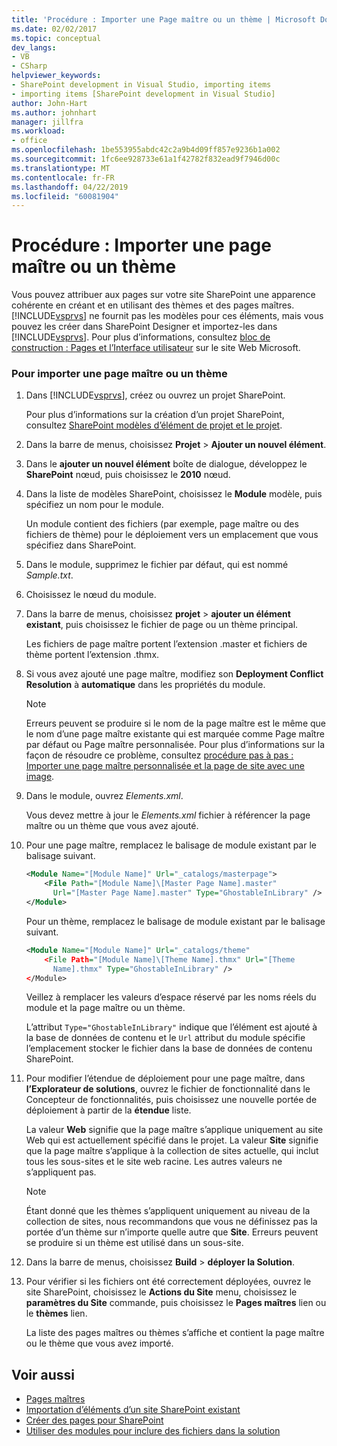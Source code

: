 ```yaml
---
title: 'Procédure : Importer une Page maître ou un thème | Microsoft Docs'
ms.date: 02/02/2017
ms.topic: conceptual
dev_langs:
- VB
- CSharp
helpviewer_keywords:
- SharePoint development in Visual Studio, importing items
- importing items [SharePoint development in Visual Studio]
author: John-Hart
ms.author: johnhart
manager: jillfra
ms.workload:
- office
ms.openlocfilehash: 1be553955abdc42c2a9b4d09ff857e9236b1a002
ms.sourcegitcommit: 1fc6ee928733e61a1f42782f832ead9f7946d00c
ms.translationtype: MT
ms.contentlocale: fr-FR
ms.lasthandoff: 04/22/2019
ms.locfileid: "60081904"
---
```

# <a name="how-to-import-a-master-page-or-theme"></a>Procédure : Importer une page maître ou un thème
  Vous pouvez attribuer aux pages sur votre site SharePoint une apparence cohérente en créant et en utilisant des thèmes et des pages maîtres. [!INCLUDE[vsprvs](../sharepoint/includes/vsprvs-md.md)] ne fournit pas les modèles pour ces éléments, mais vous pouvez les créer dans SharePoint Designer et importez-les dans [!INCLUDE[vsprvs](../sharepoint/includes/vsprvs-md.md)]. Pour plus d’informations, consultez [bloc de construction : Pages et l’Interface utilisateur](http://go.microsoft.com/fwlink/?LinkID=182095) sur le site Web Microsoft.

### <a name="to-import-a-master-page-or-theme"></a>Pour importer une page maître ou un thème

1. Dans [!INCLUDE[vsprvs](../sharepoint/includes/vsprvs-md.md)], créez ou ouvrez un projet SharePoint.

     Pour plus d’informations sur la création d’un projet SharePoint, consultez [SharePoint modèles d’élément de projet et le projet](../sharepoint/sharepoint-project-and-project-item-templates.md).

2. Dans la barre de menus, choisissez **Projet** > **Ajouter un nouvel élément**.

3. Dans le **ajouter un nouvel élément** boîte de dialogue, développez le **SharePoint** nœud, puis choisissez le **2010** nœud.

4. Dans la liste de modèles SharePoint, choisissez le **Module** modèle, puis spécifiez un nom pour le module.

     Un module contient des fichiers (par exemple, page maître ou des fichiers de thème) pour le déploiement vers un emplacement que vous spécifiez dans SharePoint.

5. Dans le module, supprimez le fichier par défaut, qui est nommé *Sample.txt*.

6. Choisissez le nœud du module.

7. Dans la barre de menus, choisissez **projet** > **ajouter un élément existant**, puis choisissez le fichier de page ou un thème principal.

     Les fichiers de page maître portent l’extension .master et fichiers de thème portent l’extension .thmx.

8. Si vous avez ajouté une page maître, modifiez son **Deployment Conflict Resolution** à **automatique** dans les propriétés du module.

    > [!NOTE]
    >  Erreurs peuvent se produire si le nom de la page maître est le même que le nom d’une page maître existante qui est marquée comme Page maître par défaut ou Page maître personnalisée. Pour plus d’informations sur la façon de résoudre ce problème, consultez [procédure pas à pas : Importer une page maître personnalisée et la page de site avec une image](../sharepoint/walkthrough-import-a-custom-master-page-and-site-page-with-an-image.md).

9. Dans le module, ouvrez *Elements.xml*.

     Vous devez mettre à jour le *Elements.xml* fichier à référencer la page maître ou un thème que vous avez ajouté.

10. Pour une page maître, remplacez le balisage de module existant par le balisage suivant.

    ```xml
    <Module Name="[Module Name]" Url="_catalogs/masterpage">
        <File Path="[Module Name]\[Master Page Name].master"
          Url="[Master Page Name].master" Type="GhostableInLibrary" />
    </Module>
    ```

     Pour un thème, remplacez le balisage de module existant par le balisage suivant.

    ```xml
    <Module Name="[Module Name]" Url="_catalogs/theme"
        <File Path="[Module Name]\[Theme Name].thmx" Url="[Theme
          Name].thmx" Type="GhostableInLibrary" />
    </Module>
    ```

     Veillez à remplacer les valeurs d’espace réservé par les noms réels du module et la page maître ou un thème.

     L’attribut `Type="GhostableInLibrary"` indique que l’élément est ajouté à la base de données de contenu et le `Url` attribut du module spécifie l’emplacement stocker le fichier dans la base de données de contenu SharePoint.

11. Pour modifier l’étendue de déploiement pour une page maître, dans **l’Explorateur de solutions**, ouvrez le fichier de fonctionnalité dans le Concepteur de fonctionnalités, puis choisissez une nouvelle portée de déploiement à partir de la **étendue** liste.

     La valeur **Web** signifie que la page maître s’applique uniquement au site Web qui est actuellement spécifié dans le projet. La valeur **Site** signifie que la page maître s’applique à la collection de sites actuelle, qui inclut tous les sous-sites et le site web racine. Les autres valeurs ne s’appliquent pas.

    > [!NOTE]
    >  Étant donné que les thèmes s’appliquent uniquement au niveau de la collection de sites, nous recommandons que vous ne définissez pas la portée d’un thème sur n’importe quelle autre que **Site**. Erreurs peuvent se produire si un thème est utilisé dans un sous-site.

12. Dans la barre de menus, choisissez **Build** > **déployer la Solution**.

13. Pour vérifier si les fichiers ont été correctement déployées, ouvrez le site SharePoint, choisissez le **Actions du Site** menu, choisissez le **paramètres du Site** commande, puis choisissez le **Pages maîtres**  lien ou le **thèmes** lien.

     La liste des pages maîtres ou thèmes s’affiche et contient la page maître ou le thème que vous avez importé.

## <a name="see-also"></a>Voir aussi
- [Pages maîtres](http://go.microsoft.com/fwlink/?LinkId=184955)
- [Importation d’éléments d’un site SharePoint existant](../sharepoint/importing-items-from-an-existing-sharepoint-site.md)
- [Créer des pages pour SharePoint](../sharepoint/creating-pages-for-sharepoint.md)
- [Utiliser des modules pour inclure des fichiers dans la solution](../sharepoint/using-modules-to-include-files-in-the-solution.md)
